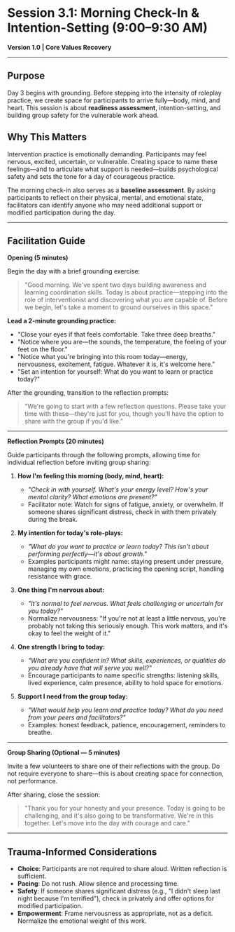 # Session 3.1: Morning Check-In & Intention-Setting (9:00–9:30 AM)

**Version 1.0 | Core Values Recovery**

---

## Purpose

Day 3 begins with grounding. Before stepping into the intensity of roleplay practice, we create space for participants to arrive fully—body, mind, and heart. This session is about **readiness assessment**, intention-setting, and building group safety for the vulnerable work ahead.

## Why This Matters

Intervention practice is emotionally demanding. Participants may feel nervous, excited, uncertain, or vulnerable. Creating space to name these feelings—and to articulate what support is needed—builds psychological safety and sets the tone for a day of courageous practice.

The morning check-in also serves as a **baseline assessment**. By asking participants to reflect on their physical, mental, and emotional state, facilitators can identify anyone who may need additional support or modified participation during the day.

---

## Facilitation Guide

**Opening (5 minutes)**

Begin the day with a brief grounding exercise:

> "Good morning. We've spent two days building awareness and learning coordination skills. Today is about practice—stepping into the role of interventionist and discovering what you are capable of. Before we begin, let's take a moment to ground ourselves in this space."

**Lead a 2-minute grounding practice:**

- "Close your eyes if that feels comfortable. Take three deep breaths."
- "Notice where you are—the sounds, the temperature, the feeling of your feet on the floor."
- "Notice what you're bringing into this room today—energy, nervousness, excitement, fatigue. Whatever it is, it's welcome here."
- "Set an intention for yourself: What do you want to learn or practice today?"

After the grounding, transition to the reflection prompts:

> "We're going to start with a few reflection questions. Please take your time with these—they're just for you, though you'll have the option to share with the group if you'd like."

---

**Reflection Prompts (20 minutes)**

Guide participants through the following prompts, allowing time for individual reflection before inviting group sharing:

1. **How I'm feeling this morning (body, mind, heart):**
   - *"Check in with yourself. What's your energy level? How's your mental clarity? What emotions are present?"*
   - Facilitator note: Watch for signs of fatigue, anxiety, or overwhelm. If someone shares significant distress, check in with them privately during the break.

2. **My intention for today's role-plays:**
   - *"What do you want to practice or learn today? This isn't about performing perfectly—it's about growth."*
   - Examples participants might name: staying present under pressure, managing my own emotions, practicing the opening script, handling resistance with grace.

3. **One thing I'm nervous about:**
   - *"It's normal to feel nervous. What feels challenging or uncertain for you today?"*
   - Normalize nervousness: "If you're not at least a little nervous, you're probably not taking this seriously enough. This work matters, and it's okay to feel the weight of it."

4. **One strength I bring to today:**
   - *"What are you confident in? What skills, experiences, or qualities do you already have that will serve you well?"*
   - Encourage participants to name specific strengths: listening skills, lived experience, calm presence, ability to hold space for emotions.

5. **Support I need from the group today:**
   - *"What would help you learn and practice today? What do you need from your peers and facilitators?"*
   - Examples: honest feedback, patience, encouragement, reminders to breathe.

---

**Group Sharing (Optional — 5 minutes)**

Invite a few volunteers to share one of their reflections with the group. Do not require everyone to share—this is about creating space for connection, not performance.

After sharing, close the session:

> "Thank you for your honesty and your presence. Today is going to be challenging, and it's also going to be transformative. We're in this together. Let's move into the day with courage and care."

---

## Trauma-Informed Considerations

- **Choice**: Participants are not required to share aloud. Written reflection is sufficient.
- **Pacing**: Do not rush. Allow silence and processing time.
- **Safety**: If someone shares significant distress (e.g., "I didn't sleep last night because I'm terrified"), check in privately and offer options for modified participation.
- **Empowerment**: Frame nervousness as appropriate, not as a deficit. Normalize the emotional weight of this work.
